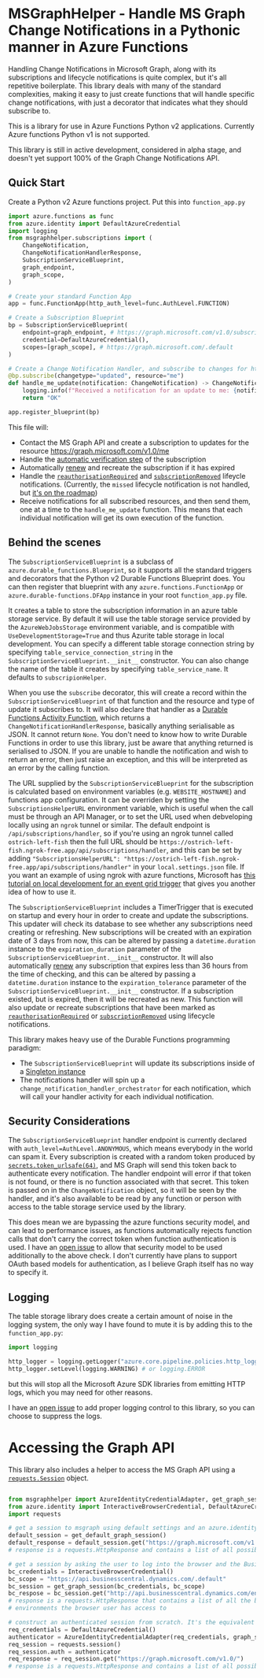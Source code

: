 # MSGraphHelper - Handle MS Graph Change Notifications in a Pythonic manner in Azure Functions

Handling Change Notifications in Microsoft Graph, along with its subscriptions and lifecycle notifications is quite complex, but it's all repetitive boilerplate. This library deals with many of the standard complexities, making it easy to just create functions that will handle specific change notifications, with just a decorator that indicates what they should subscribe to.

This is a library for use in Azure Functions Python v2 applications. Currently Azure functions Python v1 is not supported.

This library is still in active development, considered in alpha stage, and doesn't yet support 100% of the Graph Change Notifications API.

## Quick Start

Create a Python v2 Azure functions project. Put this into `function_app.py`

```python
import azure.functions as func
from azure.identity import DefaultAzureCredential
import logging
from msgraphhelper.subscriptions import (
    ChangeNotification,
    ChangeNotificationHandlerResponse,
    SubscriptionServiceBlueprint,
    graph_endpoint,
    graph_scope,
)

# Create your standard Function App
app = func.FunctionApp(http_auth_level=func.AuthLevel.FUNCTION)

# Create a Subscription Blueprint
bp = SubscriptionServiceBlueprint(
    endpoint=graph_endpoint, # https://graph.microsoft.com/v1.0/subscriptions/
    credential=DefaultAzureCredential(),
    scopes=[graph_scope], # https://graph.microsoft.com/.default
)

# Create a Change Notification Handler, and subscribe to changes for https://graph.microsoft.com/v1.0/me
@bp.subscribe(changetype="updated", resource="me")
def handle_me_update(notification: ChangeNotification) -> ChangeNotificationHandlerResponse:
    logging.info(f"Received a notification for an update to me: {notification}")
    return "OK"

app.register_blueprint(bp)
```

This file will:

- Contact the MS Graph API and create a subscription to updates for the resource https://graph.microsoft.com/v1.0/me
- Handle the [automatic verification step](https://learn.microsoft.com/en-us/graph/change-notifications-delivery-webhooks?tabs=http#notificationurl-validation) of the subscription
- Automatically [renew](https://learn.microsoft.com/en-us/graph/change-notifications-delivery-webhooks?tabs=http#renew-a-subscription) and recreate the subscription if it has expired
- Handle the [`reauthorisationRequired`](https://learn.microsoft.com/en-us/graph/change-notifications-lifecycle-events?tabs=http#responding-to-reauthorizationrequired-notifications) and [`subscriptionRemoved`](https://learn.microsoft.com/en-us/graph/change-notifications-lifecycle-events?tabs=http#responding-to-subscriptionremoved-notifications) lifeycle notifications. (Currently, the `missed` lifecycle notification is not handled, but [it's on the roadmap](https://github.com/metamoof/azure-functions-graphhelper/issues/2))
- Receive notifications for all subscribed resources, and then send them, one at a time to the `handle_me_update` function. This means that each individual notification will get its own execution of the function.

## Behind the scenes

The `SubscriptionServiceBlueprint` is a subclass of `azure.durable_functions.Blueprint`, so it supports all the standard triggers and decorators that the Python v2 Durable Functions Blueprint does. You can then register that blueprint with any `azure.functions.FunctionApp` or `azure.durable-functions.DFApp` instance in your root `function_app.py` file.

It creates a table to store the subscription information in an azure table storage service. By default it will use the table storage service provided by the `AzureWebJobsStorage` environment variable, and is compatible with `UseDevelopmentStorage=True` and thus Azurite table storage in local development. You can specify a different table storage connection string by specifying `table_service_connection_string` in the `SubscriptionServiceBlueprint.__init__` constructor. You can also change the name of the table it creates by specifying `table_service_name`. It defaults to `subscripionHelper`.

When you use the `subscribe` decorator, this will create a record within the `SubscriptionServiceBlueprint` of that function and the resource and type of update it subscribes to. It will also declare that handler as a [Durable Functions Activity Function](https://learn.microsoft.com/en-us/azure/azure-functions/durable/durable-functions-types-features-overview#activity-functions), which returns a `ChangeNotificationHandlerResponse`, basically anything serialisable as JSON. It cannot return `None`. You don't need to know how to write Durable Functions in order to use this library, just be aware that anything returned is serialised to JSON. If you are unable to handle the notification and wish to return an error, then just raise an exception, and this will be interpreted as an error by the calling function.

The URL supplied by the `SubscriptionServiceBlueprint` for the subscription is calculated based on environment variables (e.g. `WEBSITE_HOSTNAME`) and functions app configuration. It can be overriden by setting the `SubscriptionsHelperURL` environment variable, which is useful when the call must be through an API Manager, or to set the URL used when debveloping locally using an `ngrok` tunnel or similar. The default endpoint is `/api/subscriptions/handler`, so if you're using an ngrok tunnel called `ostrich-left-fish` then the full URL should be `https://ostrich-left-fish.ngrok-free.app/api/subscriptions/handler`, and this can be set by adding `"SubscriptionsHelperURL": "https://ostrich-left-fish.ngrok-free.app/api/subscriptions/handler"` in your `local.settings.json` file. If you want an example of using ngrok with azure functions, Microsoft has [this tutorial on local development for an event grid trigger](https://learn.microsoft.com/en-us/azure/azure-functions/functions-event-grid-blob-trigger?tabs=isolated-process%2Cnodejs-v4&pivots=programming-language-python) that gives you another idea of how to use it.

The `SubscriptionServiceBlueprint` includes a TimerTrigger that is executed on startup and every hour in order to create and update the subscriptions. This updater will check its database to see whether any subscriptions need creating or refreshing. New subscriptions will be created with an expiration date of 3 days from now, this can be altered by passing a `datetime.duration` instance to the `expiration_duration` parameter of the `SubscriptionServiceBlueprint.__init__` constructor. It will also automatically [renew](https://learn.microsoft.com/en-us/graph/change-notifications-delivery-webhooks?tabs=http#renew-a-subscription) any subscription that expires less than 36 hours from the time of checking, and this can be altered by passing a `datetime.duration` instance to the `expiration_tolerance` parameter of the `SubscriptionServiceBlueprint.__init__` constructor. If a subscription existed, but is expired, then it will be recreated as new. This function will also update or recreate subscriptions that have been marked as [`reauthorisationRequired`](https://learn.microsoft.com/en-us/graph/change-notifications-lifecycle-events?tabs=http#responding-to-reauthorizationrequired-notifications) or [`subscriptionRemoved`](https://learn.microsoft.com/en-us/graph/change-notifications-lifecycle-events?tabs=http#responding-to-subscriptionremoved-notifications) using lifecycle notifications.

This library makes heavy use of the Durable Functions programming paradigm:

- The `SubscriptionServiceBlueprint` will update its subscriptions inside of a [Singleton instance](https://learn.microsoft.com/en-us/azure/azure-functions/durable/durable-functions-singletons?tabs=python)
- The notifications handler will spin up a `change_notification_handler_orchestrator` for each notification, which will call your handler activity for each individual notification.

## Security Considerations

The `SubscriptionServiceBlueprint` handler endpoint is currently declared with `auth_level=AuthLevel.ANONYMOUS`, which means everybody in the world can spam it. Every subscription is created with a random token produced by [`secrets.token_urlsafe(64)`](https://docs.python.org/3/library/secrets.html#secrets.token_urlsafe), and MS Graph will send this token back to authenticate every notification. The handler endpoint will error if that token is not found, or there is no function associated with that secret. This token is passed on in the `ChangeNotification` object, so it will be seen by the handler, and it's also available to be read by any function or person with access to the table storage service used by the library.

This does mean we are bypassing the azure functions security model, and can lead to performance issues, as functions automatically rejects function calls that don't carry the correct token when function authentication is used. I have an [open issue](https://github.com/metamoof/azure-functions-graphhelper/issues/9) to allow that security model to be used additionally to the above check. I don't currently have plans to support OAuth based models for authentication, as I believe Graph itself has no way to specify it.

## Logging

The table storage library does create a certain amount of noise in the logging system, the only way I have found to mute it is by adding this to the `function_app.py`:

```python
import logging

http_logger = logging.getLogger("azure.core.pipeline.policies.http_logging_policy")
http_logger.setLevel(logging.WARNING) # or logging.ERROR
```

but this will stop all the Microsoft Azure SDK libraries from emitting HTTP logs, which you may need for other reasons.

I have an [open issue](https://github.com/metamoof/azure-functions-graphhelper/issues/4) to add proper logging control to this library, so you can choose to suppress the logs.

# Accessing the Graph API

This library also includes a helper to access the MS Graph API using a [`requests.Session`](https://docs.python-requests.org/en/latest/user/advanced/#session-objects) object.

```python

from msgraphhelper import AzureIdentityCredentialAdapter, get_graph_session, get_default_graph_session, graph_scope
from azure.identity import InteractiveBrowserCredential, DefaultAzureCredential
import requests

# get a session to msgraph using default settings and an azure.identity.DefaultAzureCredential
default_session = get_default_graph_session()
default_response = default_session.get("https://graph.microsoft.com/v1.0/")
# response is a requests.HttpResponse and contains a list of all possible enpoints

# get a session by asking the user to log into the browser and the Business Central scope
bc_credentials = InteractiveBrowserCredential()
bc_scope = "https://api.businesscentral.dynamics.com/.default"
bc_session = get_graph_session(bc_credentials, bc_scope)
bc_respose = bc_session.get("http://api.businesscentral.dynamics.com/environments/v1.1")
# response is a requests.HttpResponse that contains a list of all the business central
# environments the browser user has access to

# construct an authenticated session from scratch. It's the equivalent of get_default_graph_session
req_credentials = DefaultAzureCredential()
authenticator = AzureIdentityCredentialAdapter(req_credentials, graph_scope)
req_session = requests.session()
req_session.auth = authenticator
req_response = req_session.get("https://graph.microsoft.com/v1.0/")
# response is a requests.HttpResponse and contains a list of all possible enpoints
```
